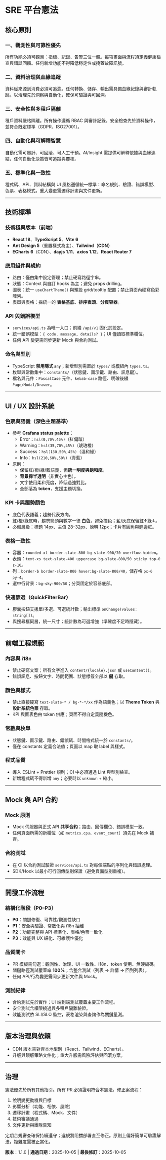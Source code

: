<!--
同步影響報告 (2025-10-05)
版本變更：1.0.0 → 1.1.0
修改原則：保持五大核心原則，細化技術標準與文件規範；加入 UI 色票與表格一致性規範；落實 i18n 與常數集中化；補強 Mock 合約與測試要求。
新增章節：UI/UX 設計系統、前端工程規範、Mock 與 API 合約、版本治理
移除章節：無
需要更新的範本：plan-template.md（憲法檢查清單增補）、tasks-template.md（加入 i18n/常數抽離工作類型）
後續待辦事項：無
-->
# SRE 平台憲法

## 核心原則

### 一、觀測性與可靠性優先
所有功能必須可觀測：指標、記錄、告警三位一體。每項畫面與流程須定義健康檢查與錯誤回饋。任何新增功能不得降低穩定性或掩蓋故障訊號。

### 二、資料治理與血緣追蹤
資料從來源到消費必須可追溯。任何轉換、儲存、輸出需具備血緣紀錄與審計軌跡。以治理先於洞察與自動化，確保可驗證與可回溯。

### 三、安全性與多租戶隔離
租戶資料嚴格隔離。所有操作遵循 RBAC 與審計記錄。安全檢查先於資料操作，並符合既定標準（GDPR、ISO27001）。

### 四、自動化與可解釋智慧
自動化需可審計、可回滾、可人工干預。AI/Insight 需提供可解釋依據與血緣連結，任何自動化決策皆可追蹤與覆核。

### 五、標準化與一致性
程式碼、API、資料結構與 UI 風格遵循統一標準：命名規則、驗證、錯誤模型、色票、表格模式。重大變更需遷移計畫與文件更新。

---

## 技術標準

### 技術棧與版本（前端）
- **React 19**、**TypeScript 5**、**Vite 6**
- **Ant Design 5**（重置樣式為主）、**Tailwind（CDN）**
- **ECharts 6**（CDN）、**dayjs 1.11**、**axios 1.12**、**React Router 7**

### 應用組件與規約
- 路由：僅由集中設定管理；禁止硬寫路徑字串。
- 狀態：Context 與自訂 hooks 為主；避免 props drilling。
- 圖表：統一 `useChartTheme()` 與預設 grid/tooltip 配置；禁止頁面內硬寫色彩陣列。
- 表單與表格：採統一的 **表格基底**、**排序表頭**、**分頁容器**。

### API 與錯誤模型
- `services/api.ts` 為唯一入口；前綴 `/api/v1` 固化於設定。
- 統一錯誤模型：`{ code, message, details? }`；UI 僅讀取標準欄位。
- 任何 API 變更需同步更新 Mock 與合約測試。

### 命名與型別
- TypeScript **禁用隱式 `any`**；新增型別需置於 `types/` 或模組內 `types.ts`。
- 枚舉與常數集中：`constants/`（狀態鍵、圖示鍵、路由、訊息鍵）。
- 檔名與元件：`PascalCase` 元件、`kebab-case` 路徑、明確後綴 `Page/Modal/Drawer`。

---

## UI / UX 設計系統

### 色票與語義（深色主題基準）
- 參考 **Grafana status palette**：
  - Error：`hsl(0,70%,45%)`（紅偏暗）
  - Warning：`hsl(35,70%,45%)`（琥珀橙）
  - Success：`hsl(130,50%,45%)`（溫和綠）
  - Info：`hsl(210,60%,50%)`（青藍）
- 原則：
  - 保留紅/橙/綠/藍語義，但**統一明度與飽和度**。
  - **背景採半透明**（非實心主色）。
  - 文字使用柔和亮度，降低過強對比。
  - 全部落為 **token**，支援主題切換。

### KPI 卡與趨勢顏色
- 底色代表語義；趨勢代表方向。
- 紅/橙/綠底時，趨勢箭頭與數字一律 **白色**，避免撞色；藍/灰底保留紅↑綠↓。
- 必備層級：標題 14px、主值 28–32px、說明 12px；卡片有圓角與輕邊框。

### 表格一致性
- 容器：`rounded-xl border-slate-800 bg-slate-900/70 overflow-hidden`。
- 表頭：`text-xs text-slate-400 uppercase bg-slate-800/50 sticky top-0 z-10`。
- 列：`border-b border-slate-800 hover:bg-slate-800/40`，儲存格 `px-6 py-4`。
- 選中行背景：`bg-sky-900/50`；分頁固定於容器底部。

### 快速篩選（QuickFilterBar）
- 膠囊按鈕支援單/多選、可選統計數；輸出標準 `onChange(values: string[])`。
- 與搜尋框同層，統一尺寸；統計數為可選增強（準確度不足時隱藏）。

---

## 前端工程規範

### 內容與 i18n
- 禁止硬寫文案；所有文字進入 `content/{locale}.json` 或 `useContent()`。
- 錯誤訊息、按鈕文字、時間範圍、狀態標籤全部以 **鍵** 存取。

### 顏色與樣式
- 禁止直接硬寫 `text-slate-* / bg-*-*/xx` 作為語義色；以 **Theme Token** 與 **設計系統色票** 存取。
- KPI 與圖表色由 token 供應；頁面不得自定義隨機色。

### 常數與枚舉
- 狀態鍵、圖示鍵、路由、錯誤碼、時間格式統一於 `constants/`。
- 僅在 constants 定義合法值；頁面以 map 取 label 與樣式。

### 程式品質
- 導入 ESLint + Prettier 規則；CI 中必須通過 Lint 與型別檢查。
- 新增程式碼不得新增 `any`；必要時以 `unknown` + 縮小。

---

## Mock 與 API 合約

### Mock 原則
- Mock 伺服器與正式 API **共享合約**；路由、回傳欄位、錯誤模型一致。
- 任何頁面所需的新欄位（如 `metrics.cpu`、`event_count`）須先在 Mock 補齊。

### 合約測試
- 在 CI 以合約測試驗證 `services/api.ts` 對每個端點的序列化與錯誤處理。
- SDK/Hook 以最小可行回傳型別保證（避免頁面型別重複）。

---

## 開發工作流程

### 結構化階段（P0–P3）
- **P0**：關鍵修復、可靠性/觀測性缺口
- **P1**：安全與驗證、常數化與 i18n 抽離
- **P2**：功能完整與 API 標準化、表格/色票一致化
- **P3**：效能與 UX 細化、可維護性優化

### 品質關卡
- PR 模板需勾選：觀測性、治理、UI 一致性、i18n、token 使用、無硬編碼。
- 關鍵路徑測試覆蓋率 **100%**；含整合測試（列表 → 詳情 → 回到列表）。
- 任何 API/行為變更需同步更新文件與 Mock。

### 測試紀律
- 合約測試先於實作；UI 端到端測試覆蓋主要工作流程。
- 安全測試含權限繞過與多租戶隔離驗證。
- 效能測試依 SLI/SLO 監控，表格渲染與查詢作為關鍵量測。

---

## 版本治理與依賴
- CDN 版本需對齊本地型別（React、Tailwind、ECharts）。
- 升版與鎖版策略文件化；重大升版需風險評估與回滾方案。

---

## 治理
憲法優先於所有其他指引。所有 PR 必須證明符合本憲法。修正案流程：
1. 說明變更動機與目標
2. 影響分析（功能、相依、風險）
3. 遷移計畫（程式碼、Mock、文件）
4. 技術審議通過
5. 文件更新與團隊告知

定期合規審查確保持續遵守；違規將阻擋部署直至修正。原則上偏好簡單可驗證解法，複雜度需被正當化。

**版本**：1.1.0 | **通過日期**：2025-10-05 | **最後修訂**：2025-10-05